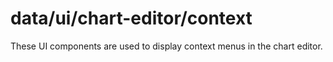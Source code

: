 # data/ui/chart-editor/context

These UI components are used to display context menus in the chart editor.
